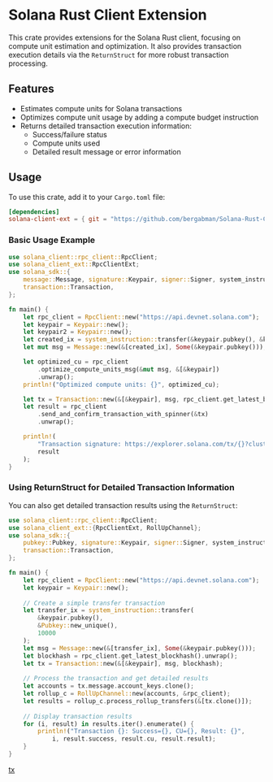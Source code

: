 # Solana Rust Client Extension

This crate provides extensions for the Solana Rust client, focusing on compute unit estimation and optimization. It also provides transaction execution details via the `ReturnStruct` for more robust transaction processing.

## Features
* Estimates compute units for Solana transactions
* Optimizes compute unit usage by adding a compute budget instruction
* Returns detailed transaction execution information:
  * Success/failure status
  * Compute units used
  * Detailed result message or error information

## Usage

To use this crate, add it to your `Cargo.toml` file:

```toml
[dependencies]
solana-client-ext = { git = "https://github.com/bergabman/Solana-Rust-Client-Extension.git", version ="0.1.0"} # Replace with the right version
```

### Basic Usage Example

```rust
use solana_client::rpc_client::RpcClient;
use solana_client_ext::RpcClientExt;
use solana_sdk::{
    message::Message, signature::Keypair, signer::Signer, system_instruction,
    transaction::Transaction,
};

fn main() {
    let rpc_client = RpcClient::new("https://api.devnet.solana.com");
    let keypair = Keypair::new();
    let keypair2 = Keypair::new();
    let created_ix = system_instruction::transfer(&keypair.pubkey(), &keypair2.pubkey(), 10000);
    let mut msg = Message::new(&[created_ix], Some(&keypair.pubkey()));

    let optimized_cu = rpc_client
        .optimize_compute_units_msg(&mut msg, &[&keypair])
        .unwrap();
    println!("Optimized compute units: {}", optimized_cu);

    let tx = Transaction::new(&[&keypair], msg, rpc_client.get_latest_blockhash().unwrap());
    let result = rpc_client
        .send_and_confirm_transaction_with_spinner(&tx)
        .unwrap();

    println!(
        "Transaction signature: https://explorer.solana.com/tx/{}?cluster=devnet",
        result
    );
}
```

### Using ReturnStruct for Detailed Transaction Information

You can also get detailed transaction results using the `ReturnStruct`:

```rust
use solana_client::rpc_client::RpcClient;
use solana_client_ext::{RpcClientExt, RollUpChannel};
use solana_sdk::{
    pubkey::Pubkey, signature::Keypair, signer::Signer, system_instruction,
    transaction::Transaction,
};

fn main() {
    let rpc_client = RpcClient::new("https://api.devnet.solana.com");
    let keypair = Keypair::new();
    
    // Create a simple transfer transaction
    let transfer_ix = system_instruction::transfer(
        &keypair.pubkey(), 
        &Pubkey::new_unique(), 
        10000
    );
    let msg = Message::new(&[transfer_ix], Some(&keypair.pubkey()));
    let blockhash = rpc_client.get_latest_blockhash().unwrap();
    let tx = Transaction::new(&[&keypair], msg, blockhash);
    
    // Process the transaction and get detailed results
    let accounts = tx.message.account_keys.clone();
    let rollup_c = RollUpChannel::new(accounts, &rpc_client);
    let results = rollup_c.process_rollup_transfers(&[tx.clone()]);
    
    // Display transaction results
    for (i, result) in results.iter().enumerate() {
        println!("Transaction {}: Success={}, CU={}, Result: {}", 
            i, result.success, result.cu, result.result);
    }
}
```

[tx](img/opt.png)